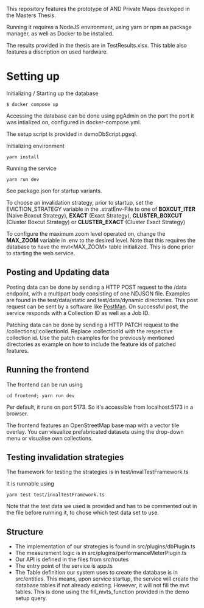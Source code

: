 This repository features the prototype of AND Private Maps developed in the Masters Thesis.

Running it requires a NodeJS environment, using yarn or npm as package manager, as well as Docker to be installed.

The results provided in the thesis are in TestResults.xlsx. This table also features a discription on used hardware.

# Setting up

Initializing / Starting up the database 

```
$ docker compose up
```

Accessing the database can be done using pgAdmin on the port the port it was intialized on, configured in docker-compose.yml.

The setup script is provided in demoDbScript.pgsql.

Initializing environment

```
yarn install
```

Running the service
```
yarn run dev
```
See package.json for startup variants.

To choose an invalidation strategy, prior to startup, set the EVICTION_STRATEGY variable in the .stratEnv-File to one of **BOXCUT_ITER** (Naive Boxcut Strategy), **EXACT** (Exact Strategy), **CLUSTER_BOXCUT** (Cluster Boxcut Strategy) or **CLUSTER_EXACT** (Cluster Exact Strategy)

To configure the maximum zoom level operated on, change the **MAX_ZOOM** variable in .env to the desired level. Note that this requires the database to have the mvt<MAX_ZOOM> table initialized. This is done prior to starting the web service. 

Posting and Updating data
---

Posting data can be done by sending a HTTP POST request to the /data endpoint, with a multipart body consisting of one NDJSON file. Examples are found in the test/data/static and test/data/dynamic directories. This post request can be sent by a software like [PostMan](https://www.postman.com/). On successful post, the service responds with a Collection ID as well as a Job ID.

Patching data can be done by sending a HTTP PATCH request to the /collections/:collectionId. Replace :collectionId with the respective collection id. Use the patch examples for the previously mentioned directories as example on how to include the feature ids of patched features.

Running the frontend
---

The frontend can be run using
```
cd frontend; yarn run dev
```

Per default, it runs on port 5173. So it's accessible from localhost:5173 in a browser.

The frontend features an OpenStreetMap base map with a vector tile overlay. You can visualize prefabricated datasets using the drop-down menu or visualise own collections.

Testing invalidation strategies
---

The framework for testing the strategies is in test/invalTestFramework.ts

It is runnable using 
```
yarn test test/invalTestFramework.ts
```

Note that the test data we used is provided and has to be commented out in the file before running it, to chose which test data set to use. 



Structure
---

- The implementation of our strategies is found in src/plugins/dbPlugin.ts
- The measurement logic is in src/plugins/performanceMeterPlugin.ts
- Our API is defined in the files from src/routes
- The entry point of the service is app.ts
- The Table definition our system uses to create the database is in src/entities. This means, upon service startup, the service will create the database tables if not already existing. However, it will not fill the mvt tables. This is done using the fill_mvts_function provided in the demo setup query.